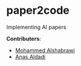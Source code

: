 # paper2code
Implementing AI papers

**Contributers**:
* [Mohammed Alshabrawi](https://github.com/Mohamad-Atif1)
* [Anas Aldadi](https://github.com/AnasKAN)
